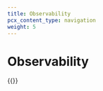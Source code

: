 ```yaml
---
title: Observability
pcx_content_type: navigation
weight: 5
---
```


# Observability

{{<directory-listing>}}